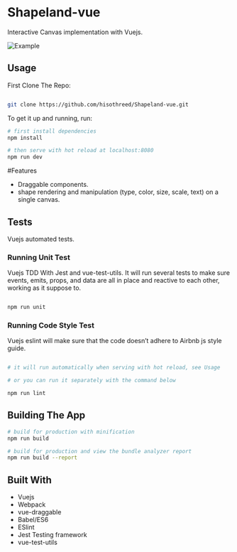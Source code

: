 # Shapeland-vue

Interactive Canvas implementation with Vuejs.


![Example](https://media.giphy.com/media/5wFRCMEOfCP9RYNuqL/giphy.gif)

## Usage

First Clone The Repo: 

``` bash

git clone https://github.com/hisothreed/Shapeland-vue.git

```
To get it up and running, run:

``` bash
# first install dependencies
npm install

# then serve with hot reload at localhost:8080
npm run dev

```

#Features 

* Draggable components.
* shape rendering and manipulation (type, color, size, scale, text) on a single canvas.

## Tests

Vuejs automated tests.

### Running Unit Test

Vuejs TDD With Jest and vue-test-utils.
It will run several tests to make sure events, emits, props, and data are all in place and reactive to each other,
working as it suppose to.

``` bash

npm run unit


```

### Running Code Style Test

Vuejs eslint will make sure that the code doesn’t adhere to Airbnb js style guide.

``` bash

# it will run automatically when serving with hot reload, see Usage

# or you can run it separately with the command below

npm run lint

```

## Building The App 

``` bash
# build for production with minification
npm run build

# build for production and view the bundle analyzer report
npm run build --report
```


## Built With 
* Vuejs
* Webpack
* vue-draggable
* Babel/ES6
* ESlint
* Jest Testing framework
* vue-test-utils
